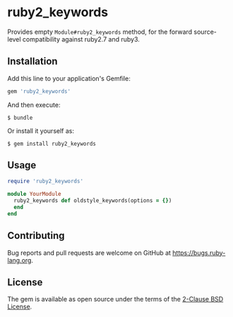 # ruby2_keywords

Provides empty `Module#ruby2_keywords` method, for the forward
source-level compatibility against ruby2.7 and ruby3.

## Installation

Add this line to your application's Gemfile:

```ruby
gem 'ruby2_keywords'
```

And then execute:

    $ bundle

Or install it yourself as:

    $ gem install ruby2_keywords

## Usage

```ruby
require 'ruby2_keywords'

module YourModule
  ruby2_keywords def oldstyle_keywords(options = {})
  end
end
```

## Contributing

Bug reports and pull requests are welcome on GitHub at https://bugs.ruby-lang.org.

## License

The gem is available as open source under the terms of the [2-Clause BSD License](https://opensource.org/licenses/BSD-2-Clause).
